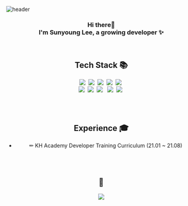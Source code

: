 
![header](https://capsule-render.vercel.app/api?type=slice&reversal=true&color=gradient&fontColor=FFFFFF&height=200&section=header&text=Sunyoung%20Lee&fontSize=40&fontAlign=25&fontAlignY=30&animation=fadeIn&rotate=-13)
<div align="center">
  
  ### Hi there👋 <br> I'm Sunyoung Lee, a growing developer ✨
  
  <br>
  
  ## Tech Stack 📚
 
  <img src="https://img.shields.io/badge/Java-007396?style=flat-square&logo=Java&logoColor=white"/>&nbsp;
  <img src="https://img.shields.io/badge/Spring-6DB33F?style=flat-square&logo=Spring&logoColor=white"/>&nbsp;
  <img src="https://img.shields.io/badge/oracle-F80000?style=flat-square&logo=oracle&logoColor=white"/>&nbsp;
  <img src="https://img.shields.io/badge/HTML5-E34F26?style=flat-square&logo=HTML5&logoColor=white"/>&nbsp; 
  <img src="https://img.shields.io/badge/CSS3-1572B6?style=flat-square&logo=CSS3&logoColor=white"/>&nbsp; 
  <br>
  <img src="https://img.shields.io/badge/JavaScript-F7DF1E?style=flat-square&logo=JavaScript&logoColor=white"/>&nbsp;
  <img src="https://img.shields.io/badge/jquery-0769AD?style=flat-square&logo=jquery&logoColor=white"/>&nbsp;
  <img src="https://img.shields.io/badge/bootstrap-7952B3?style=flat-square&logo=bootstrap&logoColor=white"/> &nbsp;
  <img src="https://img.shields.io/badge/github-181717?style=flat-square&logo=github&logoColor=white"/>&nbsp;
  <img src="https://img.shields.io/badge/apache tomcat-F8DC75?style=flat-square&logo=apachetomcat&logoColor=white"/>&nbsp;
 
 
  <br><br>
  
  ## Experience 🎓
  
  - ✏ KH Academy Developer Training Curriculum (21.01 ~ 21.08)

  <br><br>

  ## 🌱

  <img src="https://github-readme-stats.vercel.app/api?username=Young-27&theme=github_dark&show_icons=true&include_all_commits=true"/>
  <!--<img src="https://github-readme-stats.vercel.app/api/top-langs/?username=Young-27&theme=github_dark&layout=compact"/>-->

</div>



